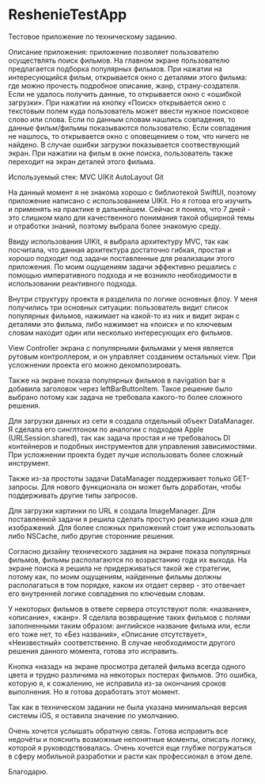 # ReshenieTestApp

Тестовое приложение по техническому заданию.

Описание приложения: приложение позволяет пользователю осуществлять поиск фильмов. На главном экране пользователю предлагается подборка популярных фильмов. При нажатии на интересующийся фильм, открывается окно с деталями этого фильма: где можно прочесть подробное описание, жанр, страну-создателя. Если не удалось получить данные, то открывается окно с «ошибкой загрузки». При нажатии на кнопку «Поиск» открывается окно с текстовым полем куда пользователь может ввести нужное поисковое слово или слова. Если по данным словам нашлись совпадения, то данные фильм/фильмы показываются пользователю. Если совпадения не нашлось, то открывается окно с оповещением о том, что ничего не найдено. В случае ошибки загрузки показывается соотвествующий экран. При нажатии на фильм в окне поиска, пользователь также переходит на экран деталей этого фильма. 

Используемый стек:
MVC
UIKit
AutoLayout 
Git

На данный момент я не знакома хорошо с библиотекой SwiftUI, поэтому приложение написано с использованием UIKit. Но я готова его изучить и применять на практике в дальнейшем. Сейчас я поняла, что 7 дней - это слишком мало для качественного понимания такой обширной темы и отработки знаний, поэтому выбрала более знакомую среду.

Ввиду использования UIKit, я выбрала архитектуру MVC, так как посчитала, что данная архитектура достаточно гибкая, простая и хорошо подходит под задачи поставленные для реализации этого приложения. По моим ощущениям задачи эффективно решались с помощью императивного подхода и не возникло необходимости в использовании реактивного подхода.

Внутри структуру проекта я разделила по логике основных флоу. У меня получились три основных ситуации: пользователь видит список популярных фильмов, нажимает на какой-то из них и видит экран с деталями это фильма, либо нажимает на «поиск» и по ключевым словам находит один или несколько интересующих его фильмов.

View Controller экрана с популярными фильмами у меня является рутовым контроллером, и он управляет созданием остальных view. При усложнении проекта его можно декомпозировать. 

Также на экране показа популярных фильмов в navigation bar я добавила заголовок через leftBarButtonItem. Такое решение было выбрано потому как задача не требовала какого-то более сложного решения.

Для загрузки данных из сети я создала отдельный объект DataManager. Я сделала его синглтоном по аналогии с подходом Apple (URLSession.shared), так как задача простая и не требовалось DI контейнеров и подобных инструментов для управления зависимостями. При усложнении проекта будет лучше использовать более сложный инструмент.

Также из-за простоты задачи DataManager поддерживает только GET-запросы. Для нового функционала он может быть доработан, чтобы поддерживать другие типы запросов.

Для загрузки картинки по URL я создала ImageManager. Для поставленной задачи я решила сделать простую реализацию кэша для изображений. Для более сложных приложений стоит уже использовать либо NSCache, либо другие сторонние решения. 

Согласно дизайну технического задания на экране показа популярных фильмов, фильмы располагаются по возрастанию года их выхода. На экране поиска я решила не придерживаться такой же стратегии, потому как, по моим ощущениям, найденные фильмы должны располагаться в том порядке, каком их отдает сервер - это отвечает его внутренней логике совпадения по ключевым словам.

У некоторых фильмов в ответе сервера отсутствуют поля: «название», «описание», «жанр». Я сделала возвращение таких фильмов с полями заполненными таким образом: английское название фильма или, если его тоже нет, то «Без названия», «Описание отсутствует», «Неизвестный» соответственно. В случае необходимости другого решения данного момента, готова это исправить. 

Кнопка «назад» на экране просмотра деталей фильма всегда одного цвета и трудно различима на некоторых постерах фильмов. Это ошибка, которую я, к сожалению, не исправила из-за окончания сроков выполнения. Но я готова доработать этот момент. 

Так как в техническом задании не была указана минимальная версия системы iOS, я оставила значение по умолчанию. 

Очень хочется услышать обратную связь. Готова исправить все недочёты и пояснить возможные непонятные моменты, описать логику, которой я руководствовалась. Очень хочется еще глубже погружаться в сферу мобильной разработки и расти как профессионал в этом деле.

Благодарю. 
